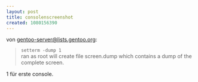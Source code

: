 ```yaml
--- 
layout: post
title: consolenscreenshot
created: 1080156390
---
```

von gentoo-server@lists.gentoo.org:

> ```setterm -dump 1```  
> ran as root will create file screen.dump which contains a dump of the complete screen. 

1 für erste console.
